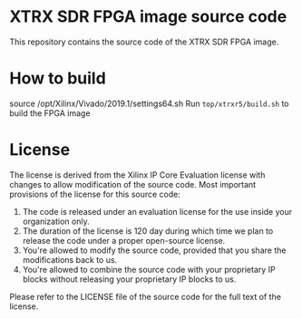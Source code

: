# XTRX SDR FPGA image source code
This repository contains the source code of the XTRX SDR FPGA image.

# How to build
source /opt/Xilinx/Vivado/2019.1/settings64.sh
Run `top/xtrxr5/build.sh` to build the FPGA image

# License
The license is derived from the Xilinx IP Core Evaluation license with changes to allow modification of the source code. Most important provisions of the license for this source code:
1. The code is released under an evaluation license for the use inside your organization only.
2. The duration of the license is 120 day during which time we plan to release the code under a proper open-source license.
3. You're allowed to modify the source code, provided that you share the modifications back to us.
4. You're allowed to combine the source code with your proprietary IP blocks without releasing your proprietary IP blocks to us.

Please refer to the LICENSE file of the source code for the full text of the license.
